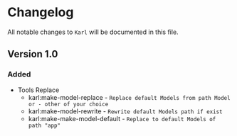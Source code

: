# Changelog

All notable changes to `Karl` will be documented in this file.

## Version 1.0

### Added
- Tools Replace
    - karl:make-model-replace          - `Replace default Models from path Model or - other of your choice`
    - karl:make-model-rewrite          - `Rewrite default Models path if exist`
    - karl:make-make-model-default     - `Replace to default Models of path "app"`
